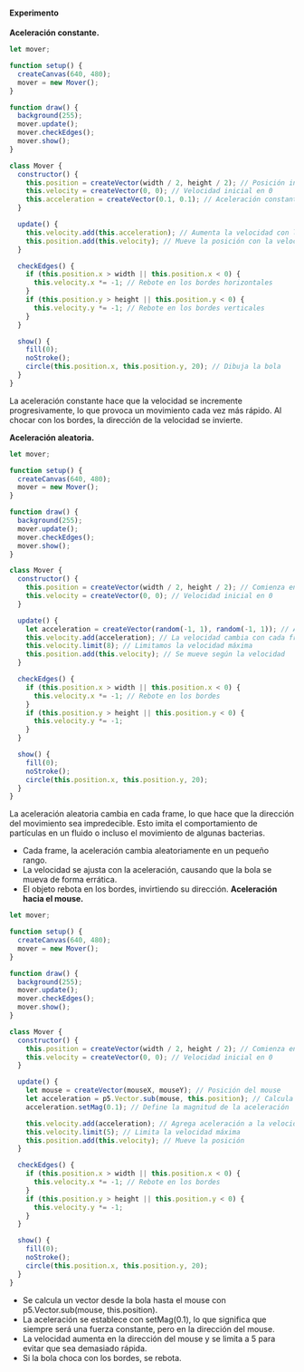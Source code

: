 #### Experimento 

**Aceleración constante.**
```js
let mover;

function setup() {
  createCanvas(640, 480);
  mover = new Mover();
}

function draw() {
  background(255);
  mover.update();
  mover.checkEdges();
  mover.show();
}

class Mover {
  constructor() {
    this.position = createVector(width / 2, height / 2); // Posición inicial en el centro
    this.velocity = createVector(0, 0); // Velocidad inicial en 0
    this.acceleration = createVector(0.1, 0.1); // Aceleración constante en x y y
  }

  update() {
    this.velocity.add(this.acceleration); // Aumenta la velocidad con la aceleración
    this.position.add(this.velocity); // Mueve la posición con la velocidad
  }

  checkEdges() {
    if (this.position.x > width || this.position.x < 0) {
      this.velocity.x *= -1; // Rebote en los bordes horizontales
    }
    if (this.position.y > height || this.position.y < 0) {
      this.velocity.y *= -1; // Rebote en los bordes verticales
    }
  }

  show() {
    fill(0);
    noStroke();
    circle(this.position.x, this.position.y, 20); // Dibuja la bola
  }
}
```

La aceleración constante hace que la velocidad se incremente progresivamente, lo que provoca un movimiento cada vez más rápido. Al chocar con los bordes, la dirección de la velocidad se invierte.

**Aceleración aleatoria.**
```js
let mover;

function setup() {
  createCanvas(640, 480);
  mover = new Mover();
}

function draw() {
  background(255);
  mover.update();
  mover.checkEdges();
  mover.show();
}

class Mover {
  constructor() {
    this.position = createVector(width / 2, height / 2); // Comienza en el centro
    this.velocity = createVector(0, 0); // Velocidad inicial en 0
  }

  update() {
    let acceleration = createVector(random(-1, 1), random(-1, 1)); // Aceleración con cambios más bruscos
    this.velocity.add(acceleration); // La velocidad cambia con cada frame
    this.velocity.limit(8); // Limitamos la velocidad máxima
    this.position.add(this.velocity); // Se mueve según la velocidad
  }

  checkEdges() {
    if (this.position.x > width || this.position.x < 0) {
      this.velocity.x *= -1; // Rebote en los bordes
    }
    if (this.position.y > height || this.position.y < 0) {
      this.velocity.y *= -1;
    }
  }

  show() {
    fill(0);
    noStroke();
    circle(this.position.x, this.position.y, 20);
  }
}
```
La aceleración aleatoria cambia en cada frame, lo que hace que la dirección del movimiento sea impredecible. Esto imita el comportamiento de partículas en un fluido o incluso el movimiento de algunas bacterias.
- Cada frame, la aceleración cambia aleatoriamente en un pequeño rango.
- La velocidad se ajusta con la aceleración, causando que la bola se mueva de forma errática.
- El objeto rebota en los bordes, invirtiendo su dirección.
**Aceleración hacia el mouse.**
```js
let mover;

function setup() {
  createCanvas(640, 480);
  mover = new Mover();
}

function draw() {
  background(255);
  mover.update();
  mover.checkEdges();
  mover.show();
}

class Mover {
  constructor() {
    this.position = createVector(width / 2, height / 2); // Comienza en el centro
    this.velocity = createVector(0, 0); // Velocidad inicial en 0
  }

  update() {
    let mouse = createVector(mouseX, mouseY); // Posición del mouse
    let acceleration = p5.Vector.sub(mouse, this.position); // Calcula el vector hacia el mouse
    acceleration.setMag(0.1); // Define la magnitud de la aceleración

    this.velocity.add(acceleration); // Agrega aceleración a la velocidad
    this.velocity.limit(5); // Limita la velocidad máxima
    this.position.add(this.velocity); // Mueve la posición
  }

  checkEdges() {
    if (this.position.x > width || this.position.x < 0) {
      this.velocity.x *= -1; // Rebote en los bordes
    }
    if (this.position.y > height || this.position.y < 0) {
      this.velocity.y *= -1;
    }
  }

  show() {
    fill(0);
    noStroke();
    circle(this.position.x, this.position.y, 20);
  }
}
```
- Se calcula un vector desde la bola hasta el mouse con p5.Vector.sub(mouse, this.position).
- La aceleración se establece con setMag(0.1), lo que significa que siempre será una fuerza constante, pero en la dirección del mouse.
- La velocidad aumenta en la dirección del mouse y se limita a 5 para evitar que sea demasiado rápida.
- Si la bola choca con los bordes, se rebota.
